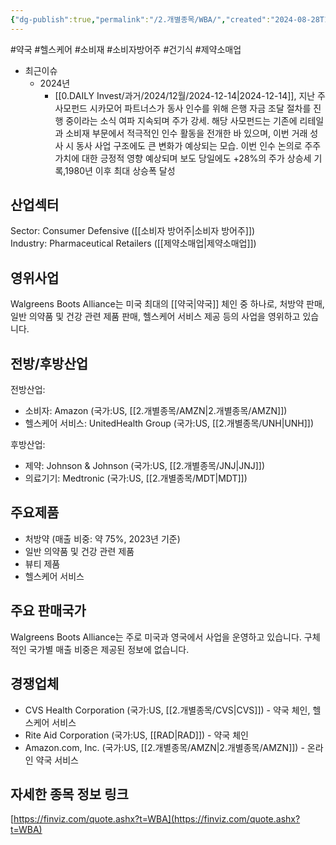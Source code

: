 ```yaml
---
{"dg-publish":true,"permalink":"/2.개별종목/WBA/","created":"2024-08-28T16:51:52.915+09:00","updated":"2025-07-29T21:37:05.378+09:00"}
---
```


#약국 #헬스케어 #소비재 #소비자방어주 #건기식 #제약소매업


- 최근이슈
	- 2024년
		- [[0.DAILY Invest/과거/2024/12월/2024-12-14\|2024-12-14]], 지난 주 사모펀드 시카모어 파트너스가 동사 인수를 위해 은행 자금 조달 절차를 진행 중이라는 소식 여파 지속되며 주가 강세. 해당 사모펀드는 기존에 리테일과 소비재 부문에서 적극적인 인수 활동을 전개한 바 있으며, 이번 거래 성사 시 동사 사업 구조에도 큰 변화가 예상되는 모습. 이번 인수 논의로 주주가치에 대한 긍정적 영향 예상되며 보도 당일에도 +28%의 주가 상승세 기록,1980년 이후 최대 상승폭 달성

## 산업섹터

Sector: Consumer Defensive ([[소비자 방어주\|소비자 방어주]])  
Industry: Pharmaceutical Retailers ([[제약소매업\|제약소매업]])

## 영위사업

Walgreens Boots Alliance는 미국 최대의 [[약국\|약국]] 체인 중 하나로, 처방약 판매, 일반 의약품 및 건강 관련 제품 판매, 헬스케어 서비스 제공 등의 사업을 영위하고 있습니다.

## 전방/후방산업

전방산업:

- 소비자: Amazon (국가:US, [[2.개별종목/AMZN\|2.개별종목/AMZN]])
- 헬스케어 서비스: UnitedHealth Group (국가:US, [[2.개별종목/UNH\|UNH]])

후방산업:

- 제약: Johnson & Johnson (국가:US, [[2.개별종목/JNJ\|JNJ]])
- 의료기기: Medtronic (국가:US, [[2.개별종목/MDT\|MDT]])

## 주요제품

- 처방약 (매출 비중: 약 75%, 2023년 기준)
- 일반 의약품 및 건강 관련 제품
- 뷰티 제품
- 헬스케어 서비스

## 주요 판매국가

Walgreens Boots Alliance는 주로 미국과 영국에서 사업을 운영하고 있습니다. 구체적인 국가별 매출 비중은 제공된 정보에 없습니다.

## 경쟁업체

- CVS Health Corporation (국가:US, [[2.개별종목/CVS\|CVS]]) - 약국 체인, 헬스케어 서비스
- Rite Aid Corporation (국가:US, [[RAD\|RAD]]) - 약국 체인
- Amazon.com, Inc. (국가:US, [[2.개별종목/AMZN\|2.개별종목/AMZN]]) - 온라인 약국 서비스

## 자세한 종목 정보 링크

[https://finviz.com/quote.ashx?t=WBA](https://finviz.com/quote.ashx?t=WBA)